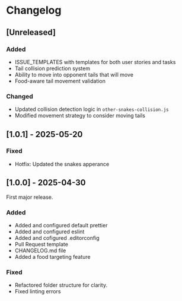 # Changelog

## [Unreleased]

### Added
- ISSUE_TEMPLATES with templates for both user stories and tasks 
- Tail collision prediction system
- Ability to move into opponent tails that will move
- Food-aware tail movement validation

### Changed 
- Updated collision detection logic in `other-snakes-collision.js`
- Modified movement strategy to consider moving tails

## [1.0.1] - 2025-05-20

### Fixed
- Hotfix: Updated the snakes apperance

## [1.0.0] - 2025-04-30
First major release. 

### Added 
- Added and configured default prettier
- Added and configured eslint
- Added and cofigured .editorconfig
- Pull Request template
- CHANGELOG.md file
-  Added a food targeting feature
 
### Fixed 
- Refactored folder structure for clarity.
- Fixed linting errors
